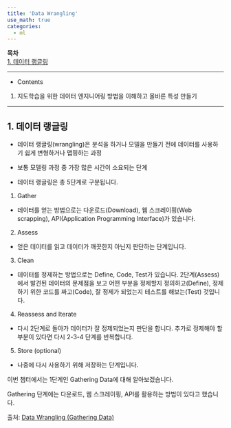 ```yaml
---
title: 'Data Wrangling'
use_math: true
categories:
  - ml
---
```


**목차**  
[1. 데이터 랭글링](#1-데이터-랭글링)  

---
* Contents
1. 지도학습을 위한 데이터 엔지니어링 방법을 이해하고 올바른 특성 만들기

---

## 1. 데이터 랭글링
* 데이터 랭글링(wrangling)은 분석을 하거나 모델을 만들기 전에 데이터를 사용하기 쉽게 변형하거나 맵핑하는 과정
* 보통 모델링 과정 중 가장 많은 시간이 소요되는 단계

* 데이터 랭글링은 총 5단계로 구분됩니다.

1. Gather
 - 데이터를 얻는 방법으로는 다운로드(Download), 웹 스크레이핑(Web scrapping), API(Application Programming Interface)가 있습니다.

2. Assess
 - 얻은 데이터를 읽고 데이터가 깨끗한지 아닌지 판단하는 단계입니다.

3. Clean
 - 데이터를 정제하는 방법으로는 Define, Code, Test가 있습니다. 2단계(Assess)에서 발견된 데이터의 문제점을 보고 어떤 부분을 정제할지 정의하고(Define), 정제하기 위한 코드를 짜고(Code), 잘 정제가 되었는지 테스트를 해보는(Test) 것입니다.

4. Reassess and Iterate
 - 다시 2단계로 돌아가 데이터가 잘 정제되었는지 판단을 합니다. 추가로 정제해야 할 부분이 있다면 다시 2-3-4 단계를 반복합니다.

5. Store (optional)
 - 나중에 다시 사용하기 위해 저장하는 단계입니다.

이번 챕터에서는 1단계인 Gathering Data에 대해 알아보겠습니다.

Gathering 단계에는 다운로드, 웹 스크레이핑, API를 활용하는 방법이 있다고 했습니다.

출처: [Data Wrangling (Gathering Data)](https://bkshin.tistory.com/entry/DATA-23-Data-Wrangling)

